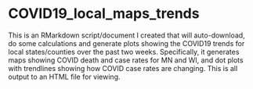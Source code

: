 # COVID19_local_maps_trends
This is an RMarkdown script/document I created that will auto-download, do some calculations and generate plots showing the COVID19 trends for local states/counties over the past two weeks.  Specifically, it generates maps showing COVID death and case rates for MN and WI, and dot plots with trendlines showing how COVID case rates are changing.  This is all output to an HTML file for viewing.
